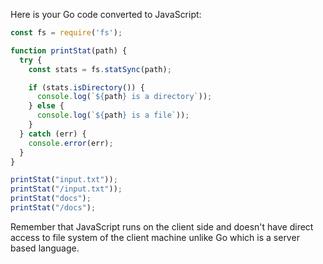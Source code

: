 Here is your Go code converted to JavaScript:

```javascript
const fs = require('fs');

function printStat(path) {
  try {
    const stats = fs.statSync(path);

    if (stats.isDirectory()) {
      console.log(`${path} is a directory`));
    } else {
      console.log(`${path} is a file`));
    }
  } catch (err) {
    console.error(err);
  }
}

printStat("input.txt"));
printStat("/input.txt"));
printStat("docs");
printStat("/docs");
```

Remember that JavaScript runs on the client side and doesn't have direct access to file system of the client machine unlike Go which is a server based language.
